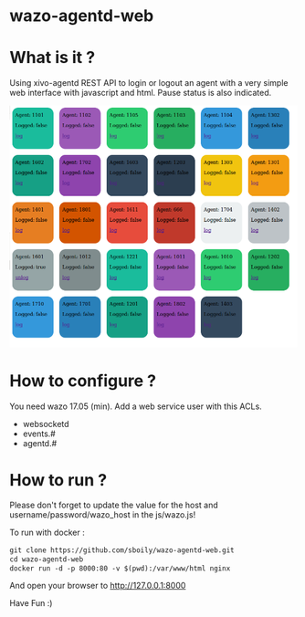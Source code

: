 # wazo-agentd-web

What is it ?
============

Using xivo-agentd REST API to login or logout an agent with a very simple web interface with javascript and html. Pause status is also indicated.

![Agent screenshot](/screenshots/agents.png?raw=true "Agent")

How to configure ?
==================

You need wazo 17.05 (min). Add a web service user with this ACLs.

- websocketd
- events.#
- agentd.#

How to run ?
============

Please don't forget to update the value for the host and username/password/wazo_host in the js/wazo.js!

To run with docker :

    git clone https://github.com/sboily/wazo-agentd-web.git
    cd wazo-agentd-web
    docker run -d -p 8000:80 -v $(pwd):/var/www/html nginx

And open your browser to http://127.0.0.1:8000

Have Fun :)
